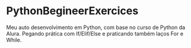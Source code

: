 # PythonBegineerExercices
Meu auto desenvolvimento em Python, com base no curso de Python da Alura.
Pegando prática com If/Elif/Else e praticando também laços For e While.
